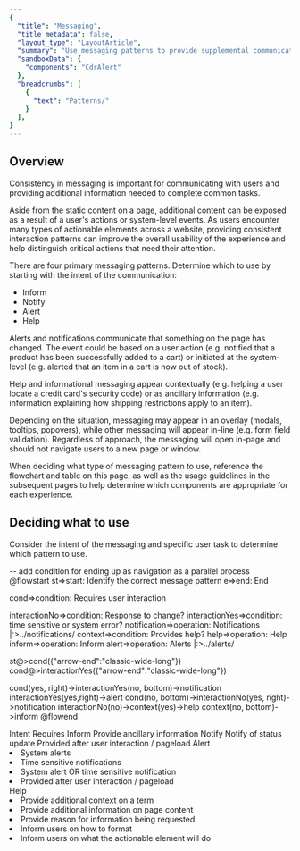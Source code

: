 ```yaml
---
{
  "title": "Messaging",
  "title_metadata": false,
  "layout_type": "LayoutArticle",
  "summary": "Use messaging patterns to provide supplemental communication and actively respond to user actions.",
  "sandboxData": {
    "components": "CdrAlert"
  },
  "breadcrumbs": [
    {
      "text": "Patterns/"
    }
  ],
}
---
```


<cdr-doc-table-of-contents-shell parentSelector='h2' childSelector='h3'> 

## Overview

Consistency in messaging is important for communicating with users and providing additional information needed to complete common tasks.

Aside from the static content on a page, additional content can be exposed as a result of a user's actions or system-level events. As users encounter many types of actionable elements across a website, providing consistent interaction patterns can improve the overall usability of the experience and help distinguish critical actions that need their attention. 

There are four primary messaging patterns. Determine which to use by starting with the intent of the communication: 
- Inform
- Notify
- Alert 
- Help

Alerts and notifications communicate that something on the page has changed. The event could be based on a user action (e.g. notified that a product has been successfully added to a cart) or initiated at the system-level (e.g. alerted that an item in a cart is now out of stock).

Help and informational messaging appear contextually (e.g. helping a user locate a credit card's security code) or as ancillary information (e.g. information explaining how shipping restrictions apply to an item).

Depending on the situation, messaging may appear in an overlay (modals, tooltips, popovers), while other messaging will appear in-line (e.g. form field validation). Regardless of approach, the messaging will open in-page and should not navigate users to a new page or window.

When deciding what type of messaging pattern to use, reference the flowchart and table on this page, as well as the usage guidelines in the subsequent pages to help determine which components are appropriate for each experience.

## Deciding what to use

Consider the intent of the messaging and specific user task to determine which pattern to use. 

 -- add condition for ending up as navigation as a parallel process 
@flowstart
st=>start: Identify the correct message pattern
e=>end: End

cond=>condition: Requires
user interaction 

interactionNo=>condition: Response to change?
interactionYes=>condition: time sensitive
or system error?
notification=>operation: Notifications |:>../notifications/
context=>condition: Provides help?
help=>operation: Help
inform=>operation: Inform
alert=>operation: Alerts |:>../alerts/

st@>cond({"arrow-end":"classic-wide-long"})
cond@>interactionYes({"arrow-end":"classic-wide-long"})

cond(yes, right)->interactionYes(no, bottom)->notification
interactionYes(yes,right)->alert
cond(no, bottom)->interactionNo(yes, right)->notification
interactionNo(no)->context(yes)->help
context(no, bottom)->inform
@flowend

<cdr-table>
  <thead>
    <tr>
      <th></th>
      <th>Intent</th>
      <th>Requires</th>
    </tr>
  </thead>

  <tbody>
  <tr>
  <th>Inform</th>
  <td>Provide ancillary information</td>
  <td></td>
  </tr>
  <tr>
  <th>Notify</th>
  <td>Notify of status update</td>
  <td>Provided after user interaction / pageload </td>
  </tr>
  <tr>
    <th>Alert</th>
    <td>
      <cdr-list>
        <li>System alerts</li>
        <li>Time sensitive notifications</li>
      </cdr-list>
    </td>
    <td>
      <cdr-list>
        <li>System alert OR time sensitive notification</li>
        <li>Provided after user interaction / pageload</li>
        </cdr-list>
    </td>
  </tr>
  <tr>
  <th>Help</th>
  <td>
    <cdr-list>
      <li>Provide additional context on a term</li>
      <li>Provide additional information on page content</li>
      <li>Provide reason for information being requested</li>
      <li>Inform users on how to format</li>
      <li>Inform users on what the actionable element will do</li>
    </cdr-list>
  </td>
  <td></td>
  </tr>
  </tbody>
  </cdr-table>









</cdr-doc-table-of-contents-shell>
